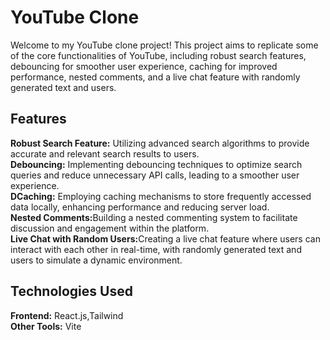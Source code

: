 <h1>YouTube Clone</h1>
Welcome to my YouTube clone project! This project aims to replicate some of the core functionalities of YouTube, including robust search features, debouncing for smoother user experience, caching for improved performance, nested comments, and a live chat feature with randomly generated text and users.

<h2>Features</h2>
<b>Robust Search Feature:</b> Utilizing advanced search algorithms to provide accurate and relevant search results to users.</br>
 <b>Debouncing:</b> Implementing debouncing techniques to optimize search queries and reduce unnecessary API calls, leading to a smoother user experience.</br>
<b>DCaching:</b> Employing caching mechanisms to store frequently accessed data locally, enhancing performance and reducing server load.</br>
 <b>Nested Comments:</b>Building a nested commenting system to facilitate discussion and engagement within the platform.</br>
 <b>Live Chat with Random Users:</b>Creating a live chat feature where users can interact with each other in real-time, with randomly generated text and users to simulate a dynamic environment.
<h2>Technologies Used</h2>
<b>Frontend:</b> React.js,Tailwind</br>
<b>Other Tools:</b> Vite
